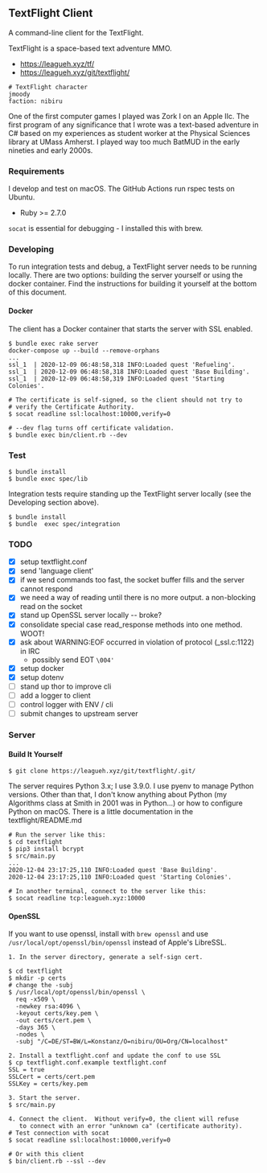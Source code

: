 ## TextFlight Client

A command-line client for the TextFlight.

TextFlight is a space-based text adventure MMO.

* https://leagueh.xyz/tf/
* https://leagueh.xyz/git/textflight/

```
# TextFlight character
jmoody
faction: nibiru
```

One of the first computer games I played was Zork I on an Apple IIc.  The first
program of any significance that I wrote was a text-based adventure in C# based
on my experiences as student worker at the Physical Sciences library at UMass
Amherst.  I played way too much BatMUD in the early nineties and early 2000s.

### Requirements

I develop and test on macOS.  The GitHub Actions run rspec tests on Ubuntu.

* Ruby >= 2.7.0

`socat` is essential for debugging - I installed this with brew.

### Developing

To run integration tests and debug, a TextFlight server needs to be running
locally.  There are two options: building the server yourself or using the
docker container.  Find the instructions for building it yourself at the
bottom of this document.

#### Docker

The client has a Docker container that starts the server with SSL enabled.

```
$ bundle exec rake server
docker-compose up --build --remove-orphans
...
ssl_1  | 2020-12-09 06:48:58,318 INFO:Loaded quest 'Refueling'.
ssl_1  | 2020-12-09 06:48:58,318 INFO:Loaded quest 'Base Building'.
ssl_1  | 2020-12-09 06:48:58,319 INFO:Loaded quest 'Starting Colonies'.

# The certificate is self-signed, so the client should not try to
# verify the Certificate Authority.
$ socat readline ssl:localhost:10000,verify=0

# --dev flag turns off certificate validation.
$ bundle exec bin/client.rb --dev
```

### Test

```
$ bundle install
$ bundle exec spec/lib
```

Integration tests require standing up the TextFlight server locally (see the
Developing section above).

```
$ bundle install
$ bundle  exec spec/integration
```

### TODO

- [x] setup textflight.conf
- [x] send 'language client'
- [x] if we send commands too fast, the socket buffer fills and the server cannot respond
- [x] we need a way of reading until there is no more output.  a non-blocking read on the socket
- [x] stand up OpenSSL server locally -- broke?
- [x] consolidate special case read_response methods into one method. WOOT!
- [x] ask about WARNING:EOF occurred in violation of protocol (_ssl.c:1122) in IRC
     * possibly send EOT `\004'`
- [x] setup docker
- [x] setup dotenv
- [ ] stand up thor to improve cli
- [ ] add a logger to client
- [ ] control logger with ENV / cli
- [ ] submit changes to upstream server

### Server

#### Build It Yourself

```
$ git clone https://leagueh.xyz/git/textflight/.git/
```

The server requires Python 3.x; I use 3.9.0.  I use pyenv to manage Python
versions. Other than that, I don't know anything about Python (my Algorithms
class at Smith in 2001 was in Python...) or how to configure Python on macOS.
There is a little documentation in the textflight/README.md

```
# Run the server like this:
$ cd textflight
$ pip3 install bcrypt
$ src/main.py
...
2020-12-04 23:17:25,110 INFO:Loaded quest 'Base Building'.
2020-12-04 23:17:25,110 INFO:Loaded quest 'Starting Colonies'.

# In another terminal, connect to the server like this:
$ socat readline tcp:leagueh.xyz:10000
```

#### OpenSSL

If you want to use openssl, install with `brew openssl` and use
`/usr/local/opt/openssl/bin/openssl` instead of Apple's LibreSSL.


```
1. In the server directory, generate a self-sign cert.

$ cd textflight
$ mkdir -p certs
# change the -subj
$ /usr/local/opt/openssl/bin/openssl \
  req -x509 \
  -newkey rsa:4096 \
  -keyout certs/key.pem \
  -out certs/cert.pem \
  -days 365 \
  -nodes \
  -subj "/C=DE/ST=BW/L=Konstanz/O=nibiru/OU=Org/CN=localhost"

2. Install a textflight.conf and update the conf to use SSL
$ cp textflight.conf.example textflight.conf
SSL = true
SSLCert = certs/cert.pem
SSLKey = certs/key.pem

3. Start the server.
$ src/main.py

4. Connect the client.  Without verify=0, the client will refuse
   to connect with an error "unknown ca" (certificate authority).
# Test connection with socat
$ socat readline ssl:localhost:10000,verify=0

# Or with this client
$ bin/client.rb --ssl --dev
```

